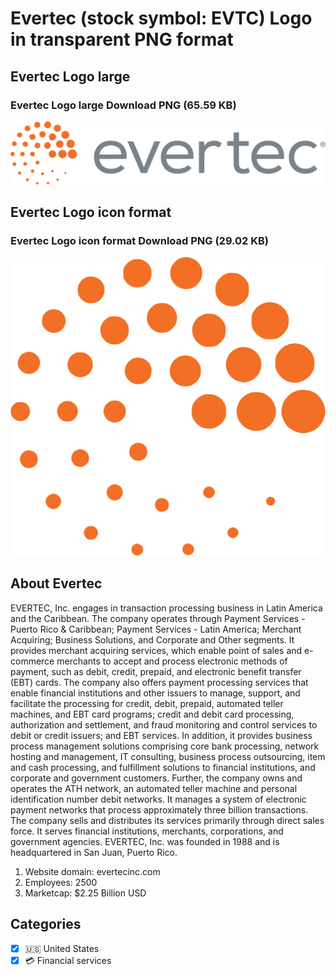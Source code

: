 # Evertec (stock symbol: EVTC) Logo in transparent PNG format

## Evertec Logo large

### Evertec Logo large Download PNG (65.59 KB)

![Evertec Logo large Download PNG (65.59 KB)](/img/orig/EVTC_BIG-a8d76994.png)

## Evertec Logo icon format

### Evertec Logo icon format Download PNG (29.02 KB)

![Evertec Logo icon format Download PNG (29.02 KB)](/img/orig/EVTC-0a030051.png)

## About Evertec

EVERTEC, Inc. engages in transaction processing business in Latin America and the Caribbean. The company operates through Payment Services - Puerto Rico & Caribbean; Payment Services - Latin America; Merchant Acquiring; Business Solutions, and Corporate and Other segments. It provides merchant acquiring services, which enable point of sales and e-commerce merchants to accept and process electronic methods of payment, such as debit, credit, prepaid, and electronic benefit transfer (EBT) cards. The company also offers payment processing services that enable financial institutions and other issuers to manage, support, and facilitate the processing for credit, debit, prepaid, automated teller machines, and EBT card programs; credit and debit card processing, authorization and settlement, and fraud monitoring and control services to debit or credit issuers; and EBT services. In addition, it provides business process management solutions comprising core bank processing, network hosting and management, IT consulting, business process outsourcing, item and cash processing, and fulfillment solutions to financial institutions, and corporate and government customers. Further, the company owns and operates the ATH network, an automated teller machine and personal identification number debit networks. It manages a system of electronic payment networks that process approximately three billion transactions. The company sells and distributes its services primarily through direct sales force. It serves financial institutions, merchants, corporations, and government agencies. EVERTEC, Inc. was founded in 1988 and is headquartered in San Juan, Puerto Rico.

1. Website domain: evertecinc.com
2. Employees: 2500
3. Marketcap: $2.25 Billion USD


## Categories
- [x] 🇺🇸 United States
- [x] 💳 Financial services
